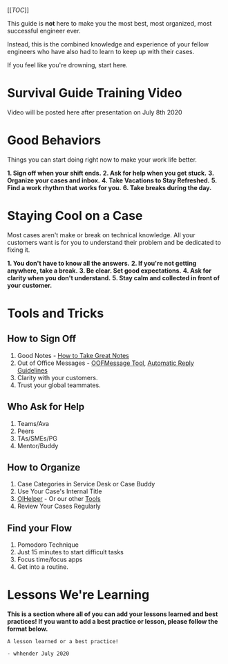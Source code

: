 [[_TOC_]]

This guide is **not** here to make you the most best, most organized, most successful engineer ever.

Instead, this is the combined knowledge and experience of your fellow engineers who have also had to learn to keep up with their cases.

If you feel like you're drowning, start here.

# Survival Guide Training Video

Video will be posted here after presentation on July 8th 2020

# Good Behaviors
Things you can start doing right now to make your work life better.

**1. Sign off when your shift ends.**
**2. Ask for help when you get stuck.**
**3. Organize your cases and inbox.**
**4. Take Vacations to Stay Refreshed.**
**5. Find a work rhythm that works for you.**
**6. Take breaks during the day.**


# Staying Cool on a Case

Most cases aren't make or break on technical knowledge. All your customers want is for you to understand their problem and be dedicated to fixing it.

**1. You don't have to know all the answers.**
**2. If you're not getting anywhere, take a break.**
**3. Be clear. Set good expectations.**
**4. Ask for clarity when you don't understand.**
**5. Stay calm and collected in front of your customer.**

# Tools and Tricks
## How to Sign Off
1. Good Notes - [How to Take Great Notes](https://dev.azure.com/Supportability/Big%20Data/_wiki/wikis/Big-Data.wiki/289631/Case-Notes)
2. Out of Office Messages - [OOFMessage Tool](https://dev.azure.com/Supportability/Big%20Data/_wiki/wikis/Big-Data.wiki/297951/Tools?anchor=oofsponder), [Automatic Reply Guidelines](https://dev.azure.com/Supportability/Big%20Data/_wiki/wikis/Big-Data.wiki/277566/Time-Away-Vacation-and-Sick-Days?anchor=automatic-replies)
3. Clarity with your customers.
4. Trust your global teammates.

## Who Ask for Help
1. Teams/Ava
2. Peers
3. TAs/SMEs/PG
4. Mentor/Buddy

## How to Organize
1. Case Categories in Service Desk or Case Buddy
2. Use Your Case's Internal Title
3. [OlHelper](https://dev.azure.com/Supportability/Big%20Data/_wiki/wikis/Big-Data.wiki/297951/Tools?anchor=ol-helper) - Or our other [Tools](https://dev.azure.com/Supportability/Big%20Data/_wiki/wikis/Big-Data.wiki/297951/Tools)
4. Review Your Cases Regularly

## Find your Flow

1. Pomodoro Technique
2. Just 15 minutes to start difficult tasks
3. Focus time/focus apps
4. Get into a routine.

# Lessons We're Learning

**This is a section where all of you can add your lessons learned and best practices! If you want to add a best practice or lesson, please follow the format below.**

```
A lesson learned or a best practice!

- whhender July 2020
```